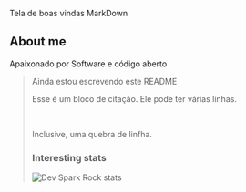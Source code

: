 Tela de boas vindas MarkDown 

## About me 


Apaixonado por Software e código aberto
<blockquote>
 <p>Ainda estou escrevendo este README </p>
    Esse é um bloco de citação.
    Ele pode ter várias linhas.
  </p><br>
  <p>Inclusive, uma quebra de linfha.</p
</blockquote>


### Interesting stats

![Dev Spark Rock stats](https://github-readme-stats.vercel.app/api?username=DevSparkRock&show_icons=true)
